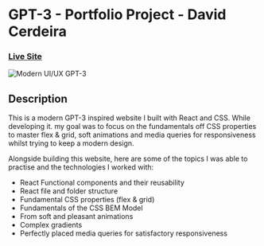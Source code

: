 # GPT-3 - Portfolio Project - David Cerdeira
### [Live Site](https://davidcerdeira.github.io/gpt3/)

![Modern UI/UX GPT-3](https://user-images.githubusercontent.com/59337237/211623900-15c07316-3544-4279-8378-74819b18b712.png)

## Description
This is a modern GPT-3 inspired website I built with React and CSS. While developing it. my goal was to focus on the fundamentals off CSS properties to master flex & grid, soft animations and media queries for responsiveness whilst trying to keep a modern design.

Alongside building this website, here are some of the topics I was able to practise and the technologies I worked with:

- React Functional components and their reusability
- React file and folder structure
- Fundamental CSS properties (flex & grid)
- Fundamentals of the CSS BEM Model
- From soft and pleasant animations
- Complex gradients
- Perfectly placed media queries for satisfactory responsiveness
